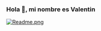 ### Hola 👋, mi nombre es Valentin

[![Readme.png](https://i.postimg.cc/FHNkR30X/Readme.png)](https://postimg.cc/BX7n78hm)

